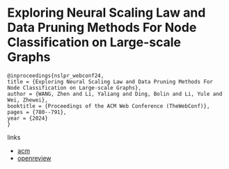 # Exploring Neural Scaling Law and Data Pruning Methods For Node Classification on Large-scale Graphs

```
@inproceedings{nslpr_webconf24,
title = {Exploring Neural Scaling Law and Data Pruning Methods For Node Classification on Large-scale Graphs},
author = {WANG, Zhen and Li, Yaliang and Ding, Bolin and Li, Yule and Wei, Zhewei},
booktitle = {Proceedings of the ACM Web Conference (TheWebConf)},
pages = {780--791},
year = {2024}
}
```

links
- [acm](https://dl.acm.org/doi/10.1145/3589334.3645571)
- [openreview](https://openreview.net/forum?id=OZRnDC7FTK)
